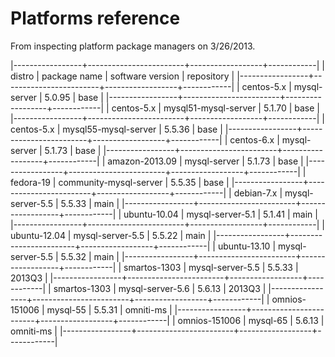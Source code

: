Platforms reference
===================

From inspecting platform package managers on 3/26/2013.

|-----------------+------------------------+------------------+------------|
| distro          | package name           | software version | repository |
|-----------------+------------------------+------------------+------------|
| centos-5.x      | mysql-server           |           5.0.95 | base       |
|-----------------+------------------------+------------------+------------|
| centos-5.x      | mysql51-mysql-server   |           5.1.70 | base       |
|-----------------+------------------------+------------------+------------|
| centos-5.x      | mysql55-mysql-server   |           5.5.36 | base       |
|-----------------+------------------------+------------------+------------|
| centos-6.x      | mysql-server           |           5.1.73 | base       |
|-----------------+------------------------+------------------+------------|
| amazon-2013.09  | mysql-server           |           5.1.73 | base       |
|-----------------+------------------------+------------------+------------|
| fedora-19       | community-mysql-server |           5.5.35 | base       |
|-----------------+------------------------+------------------+------------|
| debian-7.x      | mysql-server-5.5       |           5.5.33 | main       |
|-----------------+------------------------+------------------+------------|
| ubuntu-10.04    | mysql-server-5.1       |           5.1.41 | main       |
|-----------------+------------------------+------------------+------------|
| ubuntu-12.04    | mysql-server-5.5       |           5.5.22 | main       |
|-----------------+------------------------+------------------+------------|
| ubuntu-13.10    | mysql-server-5.5       |           5.5.32 | main       |
|-----------------+------------------------+------------------+------------|
| smartos-1303    | mysql-server-5.5       |           5.5.33 | 2013Q3     |
|-----------------+------------------------+------------------+------------|
| smartos-1303    | mysql-server-5.6       |           5.6.13 | 2013Q3     |
|-----------------+------------------------+------------------+------------|
| omnios-151006   | mysql-55               |           5.5.31 | omniti-ms  |
|-----------------+------------------------+------------------+------------|
| omnios-151006   | mysql-65               |           5.6.13 | omniti-ms  |
|-----------------+------------------------+------------------+------------|
